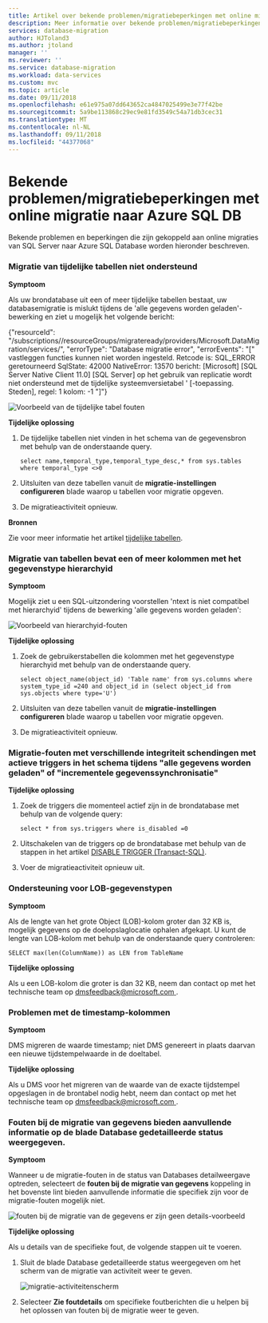 ```yaml
---
title: Artikel over bekende problemen/migratiebeperkingen met online migratie naar Azure SQL Database | Microsoft Docs
description: Meer informatie over bekende problemen/migratiebeperkingen met online migratie naar Azure SQL Database.
services: database-migration
author: HJToland3
ms.author: jtoland
manager: ''
ms.reviewer: ''
ms.service: database-migration
ms.workload: data-services
ms.custom: mvc
ms.topic: article
ms.date: 09/11/2018
ms.openlocfilehash: e61e975a07dd643652ca4847025499e3e77f42be
ms.sourcegitcommit: 5a9be113868c29ec9e81fd3549c54a71db3cec31
ms.translationtype: MT
ms.contentlocale: nl-NL
ms.lasthandoff: 09/11/2018
ms.locfileid: "44377068"
---
```

# <a name="known-issuesmigration-limitations-with-online-migrations-to-azure-sql-db"></a>Bekende problemen/migratiebeperkingen met online migratie naar Azure SQL DB

Bekende problemen en beperkingen die zijn gekoppeld aan online migraties van SQL Server naar Azure SQL Database worden hieronder beschreven.

### <a name="migration-of-temporal-tables-not-supported"></a>Migratie van tijdelijke tabellen niet ondersteund

**Symptoom**

Als uw brondatabase uit een of meer tijdelijke tabellen bestaat, uw databasemigratie is mislukt tijdens de 'alle gegevens worden geladen'-bewerking en ziet u mogelijk het volgende bericht:

{"resourceId": "/subscriptions/<subscription id>/resourceGroups/migrateready/providers/Microsoft.DataMigration/services/<DMS Service name>", "errorType": "Database migratie error", "errorEvents": "[" vastleggen functies kunnen niet worden ingesteld. Retcode is: SQL_ERROR geretourneerd SqlState: 42000 NativeError: 13570 bericht: [Microsoft] [SQL Server Native Client 11.0] [SQL Server] op het gebruik van replicatie wordt niet ondersteund met de tijdelijke systeemversietabel ' [-toepassing. Steden], regel: 1 kolom: -1 "]"}
 
 ![Voorbeeld van de tijdelijke tabel fouten](media\known-issues-azure-sql-online\dms-temporal-tables-errors.png)

**Tijdelijke oplossing**

1. De tijdelijke tabellen niet vinden in het schema van de gegevensbron met behulp van de onderstaande query.
     ``` 
     select name,temporal_type,temporal_type_desc,* from sys.tables where temporal_type <>0
     ```
2. Uitsluiten van deze tabellen vanuit de **migratie-instellingen configureren** blade waarop u tabellen voor migratie opgeven.

3. De migratieactiviteit opnieuw.

**Bronnen**

Zie voor meer informatie het artikel [tijdelijke tabellen](https://docs.microsoft.com/sql/relational-databases/tables/temporal-tables?view=sql-server-2017).
 
### <a name="migration-of-tables-includes-one-or-more-columns-with-the-hierarchyid-data-type"></a>Migratie van tabellen bevat een of meer kolommen met het gegevenstype hierarchyid

**Symptoom**

Mogelijk ziet u een SQL-uitzondering voorstellen 'ntext is niet compatibel met hierarchyid' tijdens de bewerking 'alle gegevens worden geladen':
     
![Voorbeeld van hierarchyid-fouten](media\known-issues-azure-sql-online\dms-hierarchyid-errors.png)

**Tijdelijke oplossing**

1. Zoek de gebruikerstabellen die kolommen met het gegevenstype hierarchyid met behulp van de onderstaande query.

      ``` 
      select object_name(object_id) 'Table name' from sys.columns where system_type_id =240 and object_id in (select object_id from sys.objects where type='U')
      ``` 

 2. Uitsluiten van deze tabellen vanuit de **migratie-instellingen configureren** blade waarop u tabellen voor migratie opgeven.

 3. De migratieactiviteit opnieuw.

### <a name="migration-failures-with-various-integrity-violations-with-active-triggers-in-the-schema-during-full-data-load-or-incremental-data-sync"></a>Migratie-fouten met verschillende integriteit schendingen met actieve triggers in het schema tijdens "alle gegevens worden geladen" of "incrementele gegevenssynchronisatie"

**Tijdelijke oplossing**
1. Zoek de triggers die momenteel actief zijn in de brondatabase met behulp van de volgende query:
     ```
     select * from sys.triggers where is_disabled =0
     ```
2. Uitschakelen van de triggers op de brondatabase met behulp van de stappen in het artikel [DISABLE TRIGGER (Transact-SQL)](https://docs.microsoft.com/sql/t-sql/statements/disable-trigger-transact-sql?view=sql-server-2017).

3. Voer de migratieactiviteit opnieuw uit.

### <a name="support-for-lob-data-types"></a>Ondersteuning voor LOB-gegevenstypen

**Symptoom**

Als de lengte van het grote Object (LOB)-kolom groter dan 32 KB is, mogelijk gegevens op de doelopslaglocatie ophalen afgekapt. U kunt de lengte van LOB-kolom met behulp van de onderstaande query controleren: 

``` 
SELECT max(len(ColumnName)) as LEN from TableName
```

**Tijdelijke oplossing**

Als u een LOB-kolom die groter is dan 32 KB, neem dan contact op met het technische team op [ dmsfeedback@microsoft.com ](mailto:dmsfeedback@microsoft.com).

### <a name="issues-with-timestamp-columns"></a>Problemen met de timestamp-kolommen

**Symptoom**

DMS migreren de waarde timestamp; niet DMS genereert in plaats daarvan een nieuwe tijdstempelwaarde in de doeltabel.

**Tijdelijke oplossing**

Als u DMS voor het migreren van de waarde van de exacte tijdstempel opgeslagen in de brontabel nodig hebt, neem dan contact op met het technische team op [ dmsfeedback@microsoft.com ](mailto:dmsfeedback@microsoft.com).

### <a name="data-migration-errors-do-not-provide-additional-details-on-the-database-detailed-status-blade"></a>Fouten bij de migratie van gegevens bieden aanvullende informatie op de blade Database gedetailleerde status weergegeven.

**Symptoom**

Wanneer u de migratie-fouten in de status van Databases detailweergave optreden, selecteert de **fouten bij de migratie van gegevens** koppeling in het bovenste lint bieden aanvullende informatie die specifiek zijn voor de migratie-fouten mogelijk niet.

![fouten bij de migratie van de gegevens er zijn geen details-voorbeeld](media\known-issues-azure-sql-online\dms-data-migration-errors-no-details.png)

**Tijdelijke oplossing**

Als u details van de specifieke fout, de volgende stappen uit te voeren.

1. Sluit de blade Database gedetailleerde status weergegeven om het scherm van de migratie van activiteit weer te geven.

     ![migratie-activiteitenscherm](media\known-issues-azure-sql-online\dms-migration-activity-screen.png)

2. Selecteer **Zie foutdetails** om specifieke foutberichten die u helpen bij het oplossen van fouten bij de migratie weer te geven.
